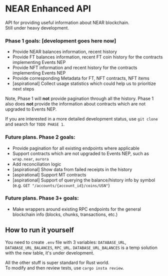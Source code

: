 # NEAR Enhanced API

API for providing useful information about NEAR blockchain.  
Still under heavy development.

### Phase 1 goals: [development goes here now]
- Provide NEAR balances information, recent history
- Provide FT balances information, recent FT coin history for the contracts implementing Events NEP
- Provide NFT information and recent history for the contracts implementing Events NEP
- Provide corresponding Metadata for FT, NFT contracts, NFT items
- [aspirational] Collect usage statistics which could help us to prioritize next steps

Note, Phase 1 will **not** provide pagination through all the history.
Phase 1 also does **not** provide the information about contracts which are not upgraded to Events NEP.

If you are interested in a more detailed development status, use `git clone` and search for `TODO PHASE 1`.

### Future plans. Phase 2 goals:
- Provide pagination for all existing endpoints where applicable
- Support contracts which are not upgraded to Events NEP, such as `wrap.near`, `aurora`
- Add reconciliation logic
- [aspirational] Show data from failed receipts in the history
- [aspirational] Support MT contracts 
- [aspirational] Support of querying the balance/history info by symbol (e.g. `GET "/accounts/{account_id}/coins/USN"`) 

### Future plans. Phase 3+ goals:
- Make wrappers around existing RPC endpoints for the general blockchain info (blocks, chunks, transactions, etc.)

## How to run it yourself

You need to create `.env` file with 3 variables: `DATABASE_URL`, `DATABASE_URL_BALANCES`, `RPC_URL`.
`DATABASE_URL_BALANCES` is a temp solution with the new table, it's under development.

All the other stuff is super standard for Rust world.  
To modify and then review tests, use `cargo insta review`.
